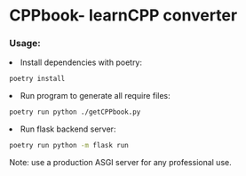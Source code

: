 <h1>CPPbook- learnCPP converter</h1>


<h3>Usage:</h3>

<li>Install dependencies with poetry:</li>

```bash
poetry install
```

<li>Run program to generate all require files:</ii><br>

```bash
poetry run python ./getCPPbook.py
```

<li>Run flask backend server:</li>

```bash
poetry run python -m flask run
```

Note: use a production ASGI server for any professional use.